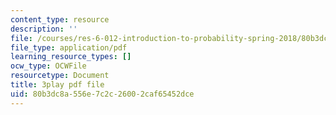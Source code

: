 ```yaml
---
content_type: resource
description: ''
file: /courses/res-6-012-introduction-to-probability-spring-2018/80b3dc8a556e7c2c26002caf65452dce_ZWo1XgAQE5k.pdf
file_type: application/pdf
learning_resource_types: []
ocw_type: OCWFile
resourcetype: Document
title: 3play pdf file
uid: 80b3dc8a-556e-7c2c-2600-2caf65452dce
---
```

